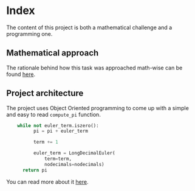 # Index
The content of this project is both a mathematical challenge and a programming one.

## Mathematical approach
The rationale behind how this task was approached math-wise can be found [here](https://github.com/ohduran/number_pi/blob/master/docs/Mathematical%20Approach.md).

## Project architecture
The project uses Object Oriented programming to come up with a simple and easy to read `compute_pi` function.

```python
    while not euler_term.iszero():
          pi = pi + euler_term

          term += 1

          euler_term = LongDecimalEuler(
              term=term,
              nodecimals=nodecimals)
      return pi
```

You can read more about it [here](https://github.com/ohduran/number_pi/blob/master/docs/Project%20Architecture.md).
